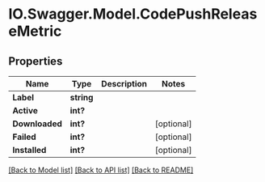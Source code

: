 # IO.Swagger.Model.CodePushReleaseMetric
## Properties

Name | Type | Description | Notes
------------ | ------------- | ------------- | -------------
**Label** | **string** |  | 
**Active** | **int?** |  | 
**Downloaded** | **int?** |  | [optional] 
**Failed** | **int?** |  | [optional] 
**Installed** | **int?** |  | [optional] 

[[Back to Model list]](../README.md#documentation-for-models) [[Back to API list]](../README.md#documentation-for-api-endpoints) [[Back to README]](../README.md)

